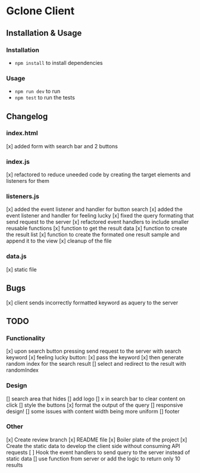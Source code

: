 # Gclone Client

## Installation & Usage

### Installation
* ```npm install``` to install dependencies 

### Usage
* ```npm run dev``` to run 
* ```npm test``` to run the tests

## Changelog

### index.html
[x] added form with search bar and 2 buttons 

### index.js
[x] refactored to reduce uneeded code by creating the target elements and listeners for them


### listeners.js
[x] added the event listener and handler for button search
[x] added the event listener and handler for feeling lucky
[x] fixed the query formating that send request to the server
[x] refactored event handlers to include smaller reusable functions
[x] function to get the result data
[x] function to create the result list
[x] function to create the formated one result sample and append it to the view
[x] cleanup of the file

### data.js
[x] static file 

## Bugs
[x] client sends incorrectly formatted keyword as aquery to the server


## TODO
### Functionality 
[x] upon search button pressing send request to the server with search keyword
[x] feeling lucky button: 
    [x] pass the keyword 
    [x] then generate random index for the search result
    [] select and redirect to the result with randomIndex

### Design 
[] search area that hides
    [] add logo
    [] x in search bar to clear content on click
[] style the buttons
[x] format the output of the query
[] responsive design!
[] some issues with content width being more uniform
[] footer

### Other
[x] Create review branch
[x] README file
[x] Boiler plate of the project 
[x] Create the static data to develop the client side without consuming API requests
[ ] Hook the event handlers to send query to the server instead of static data
[] use function from server or add the logic to return only 10 results